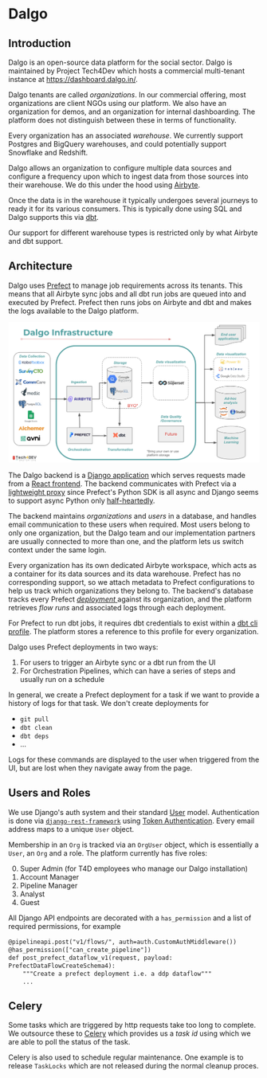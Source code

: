 # Dalgo

## Introduction

Dalgo is an open-source data platform for the social sector. Dalgo is maintained by Project Tech4Dev which hosts a commercial multi-tenant instance at https://dashboard.dalgo.in/.

Dalgo tenants are called _organizations_. In our commercial offering, most organizations are client NGOs using our platform. We also have an organization for demos, and an organization for internal dashboarding. The platform does not distinguish between these in terms of functionality.

Every organization has an associated _warehouse_. We currently support Postgres and BigQuery warehouses, and could potentially support Snowflake and Redshift.

Dalgo allows an organization to configure multiple data sources and configure a frequency upon which to ingest data from those sources into their warehouse. We do this under the hood using [Airbyte](https://airbyte.com/).

Once the data is in the warehouse it typically undergoes several journeys to ready it for its various consumers. This is typically done using SQL and Dalgo supports this via [dbt](https://www.getdbt.com/).

Our support for different warehouse types is restricted only by what Airbyte and dbt support.

## Architecture

Dalgo uses [Prefect](https://www.prefect.io/) to manage job requirements across its tenants. This means that all Airbyte sync jobs and all dbt run jobs are queued into and executed by Prefect. Prefect then runs jobs on Airbyte and dbt and makes the logs available to the Dalgo platform.

<img src="https://github.com/DalgoT4D/dalgot4d.github.io/blob/main/dalgo-infrastructure.png" alt="Dalgo Infrastructure" />

The Dalgo backend is a [Django application](https://github.com/DalgoT4D/DDP_backend) which serves requests made from a [React frontend](https://github.com/DalgoT4D/webapp). The backend communicates with Prefect via a [lightweight proxy](https://github.com/DalgoT4D/prefect-proxy) since Prefect's Python SDK is all async and Django seems to support async Python only [half-heartedly](https://docs.djangoproject.com/en/5.0/topics/async/).

The backend maintains _organizations_ and _users_ in a database, and handles email communication to these users when required. Most users belong to only one organization, but the Dalgo team and our implementation partners are usually connected to more than one, and the platform lets us switch context under the same login. 

Every organization has its own dedicated Airbyte workspace, which acts as a container for its data sources and its data warehouse. Prefect has no corresponding support, so we attach metadata to Prefect configurations to help us track which organizations they belong to. The backend's database tracks every Prefect [_deployment_ ](https://docs.prefect.io/latest/concepts/deployments/) against its organization, and the platform retrieves _flow runs_ and associated logs through each deployment.

For Prefect to run dbt jobs, it requires dbt credentials to exist within a [dbt cli profile](https://prefecthq.github.io/prefect-dbt/#dbt-core-cli). The platform stores a reference to this profile for every organization.

Dalgo uses Prefect deployments in two ways:
1. For users to trigger an Airbyte sync or a dbt run from the UI
2. For Orchestration Pipelines, which can have a series of steps and usually run on a schedule

In general, we create a Prefect deployment for a task if we want to provide a history of logs for that task. We don't create deployments for
- `git pull`
- `dbt clean`
- `dbt deps`
- ...

Logs for these commands are displayed to the user when triggered from the UI, but are lost when they navigate away from the page.

## Users and Roles

We use Django's auth system and their standard [User](https://docs.djangoproject.com/en/5.0/topics/auth/default/#user-objects) model. Authentication is done via [`django-rest-framework`](https://www.django-rest-framework.org/) using [Token Authentication](https://www.django-rest-framework.org/api-guide/authentication/#tokenauthentication). Every email address maps to a unique `User` object.

Membership in an `Org` is tracked via an `OrgUser` object, which is essentially a `User`, an `Org` and a role. The platform currently has five roles:

0. Super Admin (for T4D employees who manage our Dalgo installation)
1. Account Manager
2. Pipeline Manager
3. Analyst
4. Guest

All Django API endpoints are decorated with a `has_permission` and a list of required permissions, for example

```
@pipelineapi.post("v1/flows/", auth=auth.CustomAuthMiddleware())
@has_permission(["can_create_pipeline"])
def post_prefect_dataflow_v1(request, payload: PrefectDataFlowCreateSchema4):
    """Create a prefect deployment i.e. a ddp dataflow"""
    ...
```

## Celery

Some tasks which are triggered by http requests take too long to complete. We outsource these to [Celery](https://docs.celeryq.dev/en/latest/django/first-steps-with-django.html) which provides us a _task id_ using which we are able to poll the status of the task.  

Celery is also used to schedule regular maintenance. One example is to release `TaskLocks` which are not released during the normal cleanup proces.

